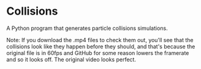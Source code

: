 # Collisions
A Python program that generates particle collisions simulations.

Note: If you download the .mp4 files to check them out, you'll see that the collisions look like they happen before they should, and that's because the original file is in 60fps and GitHub for some reason lowers the framerate and so it looks off. The original video looks perfect.
